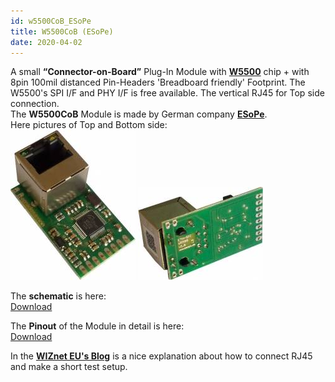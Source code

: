 ```yaml
---
id: w5500CoB_ESoPe
title: W5500CoB (ESoPe)
date: 2020-04-02
---
```


A small **“Connector-on-Board”** Plug-In Module with
**[W5500](../Product/iEthernet/W5500/overview)** chip + with 8pin 100mil distanced
Pin-Headers 'Breadboard friendly' Footprint. The W5500's SPI I/F and PHY
I/F is free available. The vertical RJ45 for Top side connection.  
The **W5500CoB** Module is made by German company
**[ESoPe](http://esope.de/)**.  
Here pictures of Top and Bottom side:  
![](/img/var_products/third_party/w5500cob_top_002.jpg)
![](/img/var_products/third_party/w5500cob_bottom_001.jpg)  
  
The **schematic** is here:  
[Download](/img/var_products/third_party/esope_w5500cob_v1.pdf)
  
The **Pinout** of the Module in detail is here:  
[Download](/img/var_products/third_party/esope_w5500cob_v1_brd.pdf)
  
In the **[WIZnet EU's
Blog](https://wizneteu.wordpress.com/2015/04/29/w5500bob-break-out-board-with-rj45-and-espruino-pico-part-1-hardware/)**
is a nice explanation about how to connect RJ45 and make a short test
setup.